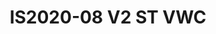 ---
featured: false
title: IS2020-08 V2 ST VWC
tags:
- Island
width: 20
length: 20
description: "</br></br>Includes:<ul><li>All Hardware as shown</li><li>New Graphics
  with your artwork</li><li>Lights</li><li>Counter</li><li>Furniture* (as per availability)</li><li>Friendly
  Expert Project Management</li><li>Video wall is not included</li></ul></br>Rent
  excludes flooring </br>*Own excludes furniture, flooring & monitors"
rent: 1
own: 1
obj: "???"
images:
- url: assets/img/booths/IS2020-08-V2-ST-VWC/1.jpg
- url: assets/img/booths/IS2020-08-V2-ST-VWC/2.jpg
- url: assets/img/booths/IS2020-08-V2-ST-VWC/3.jpg
- url: assets/img/booths/IS2020-08-V2-ST-VWC/4.jpg
- url: assets/img/booths/IS2020-08-V2-ST-VWC/5.jpg
- url: assets/img/booths/IS2020-08-V2-ST-VWC/6.jpg
---